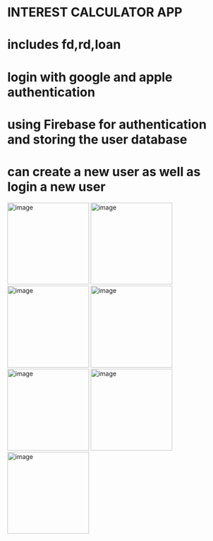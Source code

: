 # INTEREST CALCULATOR APP

# includes fd,rd,loan

# login with google and apple authentication

# using Firebase for authentication and storing the user database

# can create a new user as well as login a new user

<img width="185" alt="image" src="https://github.com/Jayavishnu14/Interest-calculator-for-banking/blob/main/images/3.jpg"> <img width="185" alt="image" src="https://github.com/Jayavishnu14/Interest-calculator-for-banking/blob/main/images/2.jpg">
<img width="185" alt="image" src="https://github.com/Jayavishnu14/Interest-calculator-for-banking/blob/main/images/6.jpg">
<img width="185" alt="image" src="https://github.com/Jayavishnu14/Interest-calculator-for-banking/blob/main/images/5.jpg">
<img width="185" alt="image" src="https://github.com/Jayavishnu14/Interest-calculator-for-banking/blob/main/images/7.jpg">
<img width="185" alt="image" src="https://github.com/Jayavishnu14/Interest-calculator-for-banking/blob/main/images/1.jpg">
<img width="185" alt="image" src="https://github.com/Jayavishnu14/Interest-calculator-for-banking/blob/main/images/4.jpg">
